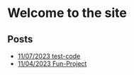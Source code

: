 # Welcome to the site

## Posts
























   - [11/07/2023 test-code](test-code.html)
   - [11/04/2023 Fun-Project](Fun-Project.html)
